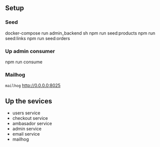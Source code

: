 ## Setup
### Seed
docker-compose run admin_backend sh
npm run seed:products
npm run seed:links
npm run seed:orders

### Up admin consumer
npm run consume

### Mailhog
`mailhog`
http://0.0.0.0:8025


## Up the sevices
- users service
- checkout service
- ambasador service
- admin service
- email service
- mailhog
